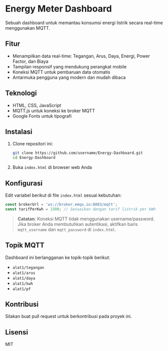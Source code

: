 # Energy Meter Dashboard

Sebuah dashboard untuk memantau konsumsi energi listrik secara real-time menggunakan MQTT.

## Fitur
- Menampilkan data real-time: Tegangan, Arus, Daya, Energi, Power Factor, dan Biaya
- Tampilan responsif yang mendukung perangkat mobile
- Koneksi MQTT untuk pembaruan data otomatis
- Antarmuka pengguna yang modern dan mudah dibaca

## Teknologi
- HTML, CSS, JavaScript
- MQTT.js untuk koneksi ke broker MQTT
- Google Fonts untuk tipografi

## Instalasi
1. Clone repositori ini:
   ```bash
   git clone https://github.com/username/Energy-Dashboard.git
   cd Energy-Dashboard
   ```

2. Buka `index.html` di browser web Anda

## Konfigurasi
Edit variabel berikut di file `index.html` sesuai kebutuhan:
```javascript
const brokerUrl = 'ws://broker.emqx.io:8083/mqtt';
const tarifPerKwh = 1500; // Sesuaikan dengan tarif listrik per kWh
```

> **Catatan**: Koneksi MQTT tidak menggunakan username/password. Jika broker Anda membutuhkan autentikasi, aktifkan baris `mqtt_username` dan `mqtt_password` di `index.html`.

## Topik MQTT
Dashboard ini berlangganan ke topik-topik berikut:
- `alat1/tegangan`
- `alat1/arus`
- `alat1/daya`
- `alat1/kwh`
- `alat1/pf`

## Kontribusi
Silakan buat pull request untuk berkontribusi pada proyek ini.

## Lisensi
MIT
